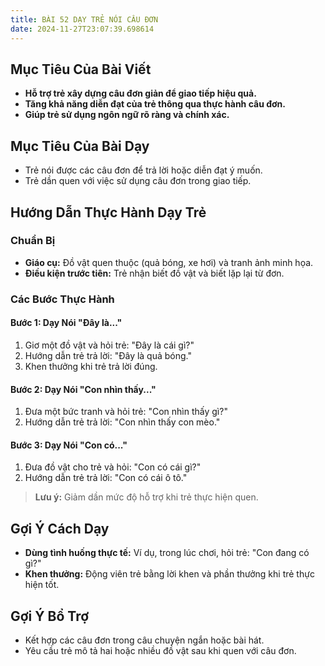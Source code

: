 ```yaml
---
title: BÀI 52 DẠY TRẺ NÓI CÂU ĐƠN
date: 2024-11-27T23:07:39.698614
---
```


## Mục Tiêu Của Bài Viết
- **Hỗ trợ trẻ xây dựng câu đơn giản để giao tiếp hiệu quả.**
- **Tăng khả năng diễn đạt của trẻ thông qua thực hành câu đơn.**
- **Giúp trẻ sử dụng ngôn ngữ rõ ràng và chính xác.**

## Mục Tiêu Của Bài Dạy
- Trẻ nói được các câu đơn để trả lời hoặc diễn đạt ý muốn.
- Trẻ dần quen với việc sử dụng câu đơn trong giao tiếp.

## Hướng Dẫn Thực Hành Dạy Trẻ

### Chuẩn Bị
- **Giáo cụ:** Đồ vật quen thuộc (quả bóng, xe hơi) và tranh ảnh minh họa.
- **Điều kiện trước tiên:** Trẻ nhận biết đồ vật và biết lặp lại từ đơn.

### Các Bước Thực Hành
#### Bước 1: Dạy Nói "Đây là..."
1. Giơ một đồ vật và hỏi trẻ: "Đây là cái gì?"
2. Hướng dẫn trẻ trả lời: "Đây là quả bóng."
3. Khen thưởng khi trẻ trả lời đúng.

#### Bước 2: Dạy Nói "Con nhìn thấy..."
1. Đưa một bức tranh và hỏi trẻ: "Con nhìn thấy gì?"
2. Hướng dẫn trẻ trả lời: "Con nhìn thấy con mèo."

#### Bước 3: Dạy Nói "Con có..."
1. Đưa đồ vật cho trẻ và hỏi: "Con có cái gì?"
2. Hướng dẫn trẻ trả lời: "Con có cái ô tô."

> **Lưu ý:** Giảm dần mức độ hỗ trợ khi trẻ thực hiện quen.

## Gợi Ý Cách Dạy
- **Dùng tình huống thực tế:** Ví dụ, trong lúc chơi, hỏi trẻ: "Con đang có gì?"
- **Khen thưởng:** Động viên trẻ bằng lời khen và phần thưởng khi trẻ thực hiện tốt.

## Gợi Ý Bổ Trợ
- Kết hợp các câu đơn trong câu chuyện ngắn hoặc bài hát.
- Yêu cầu trẻ mô tả hai hoặc nhiều đồ vật sau khi quen với câu đơn.
